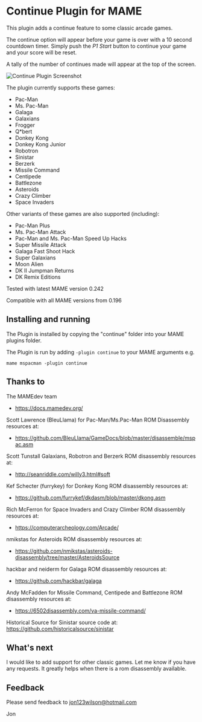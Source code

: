 # **Continue Plugin for MAME** #

This plugin adds a continue feature to some classic arcade games. 

The continue option will appear before your game is over with a 10 second countdown timer.  Simply push the *P1 Start* button to continue your game and your score will be reset.

A tally of the number of continues made will appear at the top of the screen.


![Continue Plugin Screenshot](https://i.imgur.com/q41CC7c.png)


The plugin currently supports these games:

- Pac-Man
- Ms. Pac-Man
- Galaga
- Galaxians
- Frogger
- Q*bert
- Donkey Kong
- Donkey Kong Junior
- Robotron
- Sinistar
- Berzerk
- Missile Command
- Centipede
- Battlezone
- Asteroids
- Crazy Climber
- Space Invaders

Other variants of these games are also supported (including):
- Pac-Man Plus
- Ms. Pac-Man Attack
- Pac-Man and Ms. Pac-Man Speed Up Hacks
- Super Missile Attack
- Galaga Fast Shoot Hack
- Super Galaxians
- Moon Alien
- DK II Jumpman Returns 
- DK Remix Editions


Tested with latest MAME version 0.242

Compatible with all MAME versions from 0.196

  
## Installing and running
 
The Plugin is installed by copying the "continue" folder into your MAME plugins folder.

The Plugin is run by adding `-plugin continue` to your MAME arguments e.g.

```mame mspacman -plugin continue```  


## Thanks to

The MAMEdev team 
- https://docs.mamedev.org/

Scott Lawrence (BleuLlama) for Pac-Man/Ms.Pac-Man ROM Disassembly resources at:
- https://github.com/BleuLlama/GameDocs/blob/master/disassemble/mspac.asm

Scott Tunstall Galaxians, Robotron and Berzerk ROM disassembly resources at:
- http://seanriddle.com/willy3.html#soft

Kef Schecter (furrykey) for Donkey Kong ROM disassembly resources at:
- https://github.com/furrykef/dkdasm/blob/master/dkong.asm

Rich McFerron for Space Invaders and Crazy Climber ROM disassembly resources at:
- https://computerarcheology.com/Arcade/

nmikstas for Asteroids ROM disassembly resources at:
- https://github.com/nmikstas/asteroids-disassembly/tree/master/AsteroidsSource

hackbar and neiderm for Galaga ROM disassembly resources at:
- https://github.com/hackbar/galaga

Andy McFadden for Missile Command, Centipede and Battlezone ROM disassembly resources at:
- https://6502disassembly.com/va-missile-command/

Historical Source for Sinistar source code at:
https://github.com/historicalsource/sinistar


## What's next

I would like to add support for other classic games.
Let me know if you have any requests.  It greatly helps when there is a rom disassembly available.


## Feedback

Please send feedback to jon123wilson@hotmail.com

Jon

